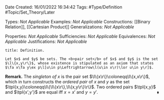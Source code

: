 <div class="topSpace"></div>

Date Created: 16/01/2022 16:34:42
Tags: #Type/Definition #Topic/Set_Theory/Later

Types: <i>Not Applicable</i>
Examples: <i>Not Applicable</i>
Constructions: [[Binary Relation]], [[Cartesian Product]]
Generalizations: <i>Not Applicable</i>

Properties: <i>Not Applicable</i>
Sufficiencies: <i>Not Applicable</i>
Equivalences: <i>Not Applicable</i>
Justifications: <i>Not Applicable</i>

``` ad-Definition
title: Definition.

Let $x$ and $y$ be sets. The <b>pair set</b> of $x$ and $y$ is the set $\l\{x,y\r\}$, whose existence is stipulated as an axiom that states $\fa x\fa y\ex p\l[u\in p\Leftrightarrow\l(u\in x\r)\lor u\in y\r]$.

```

<b>Remark.</b> The <i>singleton of $x$</i> is the pair set $\l\{x\r\}\coloneqq\l\{x,x\r\}$, which in turn constructs the <i>ordered pair</i> of $x$ and $y$ as the set $\tpl{x,y}\coloneqq\l\{\l\{x\r\},\l\{x,y\r\}\r\}$. Two ordered pairs $\tpl{x,y}$ and $\tpl{x',y'}$ are equal iff $x=x'$ and $y=y'$.<span style="float:right;">$\blacklozenge$</span>
